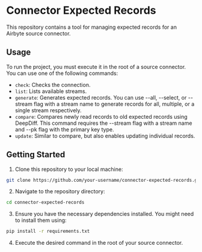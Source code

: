 # Connector Expected Records
This repository contains a tool for managing expected records for an Airbyte source connector.

## Usage
To run the project, you must execute it in the root of a source connector. You can use one of the following commands:

- `check`: Checks the connection.
- `list`: Lists available streams.
- `generate`: Generates expected records. You can use --all, --select, or --stream flag with a stream name to generate records for all, multiple, or a single stream respectively.
- `compare`: Compares newly read records to old expected records using DeepDiff. This command requires the --stream flag with a stream name and --pk flag with the primary key type.
- `update`: Similar to compare, but also enables updating individual records.

  
## Getting Started
1. Clone this repository to your local machine:
```bash
git clone https://github.com/your-username/connector-expected-records.git
```
2. Navigate to the repository directory:
```bash
cd connector-expected-records
```
3. Ensure you have the necessary dependencies installed. You might need to install them using:
```bash
pip install -r requirements.txt
```
4. Execute the desired command in the root of your source connector.
